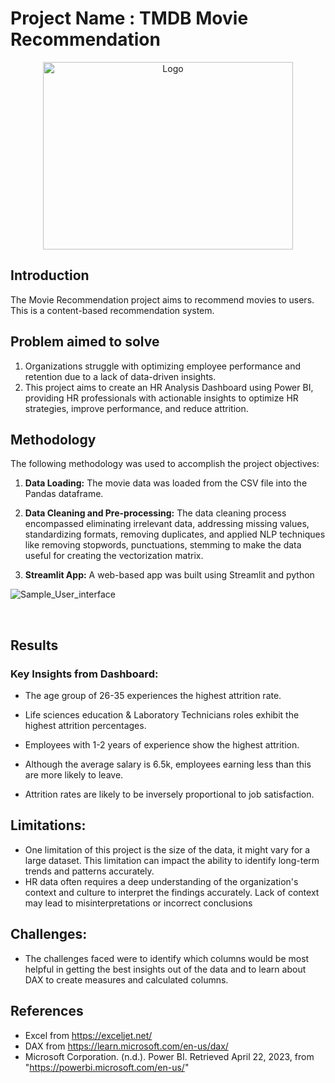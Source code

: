 # Project Name : TMDB Movie Recommendation
  
<p align="center">
    <img src="https://editor.analyticsvidhya.com/uploads/76889recommender-system-for-movie-recommendation.jpg" alt="Logo" width="400" height="300">
    

  
</p>


## Introduction

The Movie Recommendation project aims to recommend movies to users. This is a content-based recommendation system.


## Problem aimed to solve

1. Organizations struggle with optimizing employee performance and retention due to a lack of data-driven insights. 
2. This project aims to create an HR Analysis Dashboard using Power BI, providing  HR professionals with actionable insights to optimize HR strategies, improve performance, and reduce attrition.



## Methodology

The following methodology was used to accomplish the project objectives:

1. **Data Loading:** The movie data was loaded from the CSV file into the Pandas dataframe. 


2. **Data Cleaning and Pre-processing:** The data cleaning process encompassed eliminating irrelevant data, addressing missing values, standardizing formats, removing duplicates, and applied NLP techniques like removing stopwords, punctuations, stemming to make the data useful for creating the vectorization matrix.

3. **Streamlit App:** A web-based app was built using Streamlit and python

![Sample_User_interface](https://drive.google.com/uc?export=download&id=1VkiJqkZOu2d5LZy7Pq_lCjm8K6wbaZ2k)



  
 <p>&nbsp;</p>


## Results

###  Key Insights from Dashboard:

- The age group of 26-35 experiences the highest attrition rate.

- Life sciences education & Laboratory Technicians roles exhibit the highest attrition percentages.
 
- Employees with 1-2 years of experience show the highest attrition.

- Although the average salary is 6.5k, employees earning less than this are more likely to leave.

- Attrition rates are likely to be inversely proportional to job satisfaction.


## Limitations:
   
- One limitation of this project is the size of the data, it might vary for a large dataset. This limitation can impact the ability to identify long-term trends and patterns accurately.
-  HR data often requires a deep understanding of the organization's context and culture to interpret the findings accurately. Lack of context may lead to misinterpretations or incorrect conclusions

## Challenges: 
   
- The challenges faced were to identify which columns would be most helpful in getting the best insights out of the data and to learn about DAX to create measures and calculated columns.


## References

- Excel from  https://exceljet.net/
- DAX from https://learn.microsoft.com/en-us/dax/
- Microsoft Corporation. (n.d.). Power BI. Retrieved April 22, 2023, from "https://powerbi.microsoft.com/en-us/"

  


 
